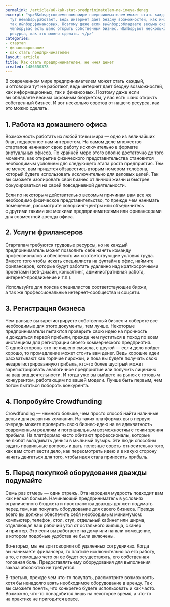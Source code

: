 ```yaml
---
permalink: /article/u6-kak-stat-predprinimatelem-ne-imeya-deneg
excerpt: "<p>В&nbsp;современном мире предпринимателем может стать каждый, и&nbsp;отговорки
  тут не&nbsp;работают, ведь интернет дает бездну возможностей, как информационных,
  так и&nbsp;финансовых. Поэтому даже если вы&nbsp;обладаете весьма скромным бюджетом,
  у&nbsp;вас есть шанс открыть собственный бизнес. И&nbsp;вот несколько советов от&nbsp;нашего
  ресурса, как это можно сделать. </p>"
categories:
- стартап
- финансиврование
- как стать предпринимателем
layout: article
title: Как стать предпринимателем, не имея денег
created: 1486550378
---
```

<p>В&nbsp;современном мире предпринимателем может стать каждый, и&nbsp;отговорки тут не&nbsp;работают, ведь интернет дает бездну возможностей, как информационных, так и&nbsp;финансовых. Поэтому даже если вы&nbsp;обладаете весьма скромным бюджетом, у&nbsp;вас есть шанс открыть собственный бизнес. И&nbsp;вот несколько советов от&nbsp;нашего ресурса, как это можно сделать. </p>
<h2>1. Работа из&nbsp;домашнего офиса</h2>
<p>Возможность работать из&nbsp;любой точки мира&nbsp;— одно из&nbsp;величайших благ, подаренное нам интернетом. На&nbsp;самом деле множество стартапов начинают свою работу исключительно в&nbsp;формате виртуальных офисов. По&nbsp;крайней мере этого вполне достаточно до&nbsp;того момента, как открытие физического представительства становится необходимым условием для следующего этапа роста предприятия. Тем не&nbsp;менее, вам придется обзавестись вторым номером телефона, который будете использовать исключительно для деловых целей. Так вы&nbsp;сможете изолировать свой бизнес от&nbsp;личной жизни и&nbsp;быстрее фокусироваться на&nbsp;своей повседневной деятельности. </p>
<p>Если по&nbsp;некоторым действительно весомым причинам вам все&nbsp;же необходимо физическое представительство, то&nbsp;прежде чем нанимать помещение, рассмотрите коворкинг-центры или объединитесь с&nbsp;другими такими&nbsp;же мелкими предпринимателями или фрилансерами для совместной аренды офиса.</p>
<h2>2. Услуги фрилансеров</h2>
<p>Стартапам требуются трудовые ресурсы, но&nbsp;не&nbsp;каждый предприниматель может позволить себе нанять команду профессионалов и&nbsp;обеспечить им&nbsp;соответствующие условия труда. Вместо того чтобы искать специалиста на&nbsp;фултайм в&nbsp;офис, наймите фрилансеров, которые будут работать удаленно над краткосрочными проектами (веб-дизайн, консалтинг, административная работа, интернет-продвижение и&nbsp;т.п.).</p>
<p>Используйте для поиска специалистов соответствующие биржи, а&nbsp;так&nbsp;же профессиональные интернет-сообщества и&nbsp;соцсети.</p>
<h2>3. Регистрация бизнеса</h2>
<p>Чем раньше вы&nbsp;зарегистрируете собственный бизнес и&nbsp;соберете все необходимые для этого документы, тем лучше. Некоторые предприниматели пытаются проверить свою идею на&nbsp;прочность и&nbsp;дождаться первой прибыли, прежде чем пуститься в&nbsp;поход по&nbsp;всем инстанциям для регистрации своего коммерческого предприятия. С&nbsp;одной стороны это не&nbsp;лишено смысла, с&nbsp;другой&nbsp;— если дело пойдет хорошо, то&nbsp;промедление может стоить вам денег. Ведь хорошие идеи расхватывают как горячие пирожки, и&nbsp;пока вы&nbsp;будете получать свою незарегистрированную прибыль, кто-то более шустрый может зарегистрировать аналогичное предприятие или получить лицензию на&nbsp;ваш вид деятельности. И&nbsp;тогда уже вы&nbsp;выйдете на&nbsp;рынок с&nbsp;готовым конкурентом, работающим по&nbsp;вашей модели. Лучше быть первым, чем потом пытаться побороть конкурента. </p>
<h2>4. Попробуйте Crowdfunding</h2>
<p>Crowdfunding&nbsp;— немного больше, чем просто способ найти наличные деньги для развития компании. На&nbsp;таких платформах вы&nbsp;в&nbsp;первую очередь можете проверить свою бизнес-идею на&nbsp;ее&nbsp;адекватность современным реалиям и&nbsp;потенциальным возможностям с&nbsp;точки зрения прибыли. На&nbsp;платформах часто обитают профессионалы, которые не&nbsp;любят вкладывать деньги в&nbsp;мыльный пузырь. Эти люди способны задать правильные вопросы и&nbsp;дать полезные советы относительно того, как вам стоит вести дело, как пересмотреть идею и&nbsp;в&nbsp;какую сторону начать двигаться для того, чтобы идея стала приносить прибыль. </p>
<h2>5. Перед покупкой оборудования дважды подумайте</h2>
<p>Семь раз отмерь&nbsp;— один отрежь. Эта народная мудрость подходит вам как нельзя больше. Начинающий предприниматель в&nbsp;условиях ограниченного бюджета и&nbsp;пространства дважды должен подумать перед тем, как покупать оборудование для своего бизнеса. Прежде всего вы&nbsp;должны обеспечить себя необходимым минимумом: компьютер, телефон, стол, стул, отдельный кабинет или ширма, отделяющая ваш рабочий угол от&nbsp;остального жилища, сканер и&nbsp;принтер. Это если вы&nbsp;работаете на&nbsp;дому или наняли помещение, в&nbsp;котором подобные удобства не&nbsp;были включены. </p>
<p>Во-вторых, мы&nbsp;не&nbsp;зря говорили об&nbsp;удаленных сотрудниках. Когда вы&nbsp;нанимаете фрилансера, то&nbsp;платите исключительно за&nbsp;его работу, а&nbsp;то, с&nbsp;помощью чего он&nbsp;ее&nbsp;будет осуществлять, его собственная головная боль. Предоставлять ему оборудования для выполнения заказа абсолютно не&nbsp;требуется.</p>
<p>В-третьих, прежде чем что-то покупать, рассмотрите возможность хотя&nbsp;бы ненадолго взять необходимое оборудование в&nbsp;аренду. Так вы&nbsp;сможете понять, что конкретно будете использовать и&nbsp;как часто. Возможно, что-то понадобится лишь на&nbsp;некоторое время, а&nbsp;что-то на&nbsp;практике не&nbsp;пригодится вовсе. </p>
